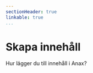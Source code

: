 ```yaml
---
sectionHeader: true
linkable: true
...
```

Skapa innehåll
=======================

Hur lägger du till innehåll i Anax?
